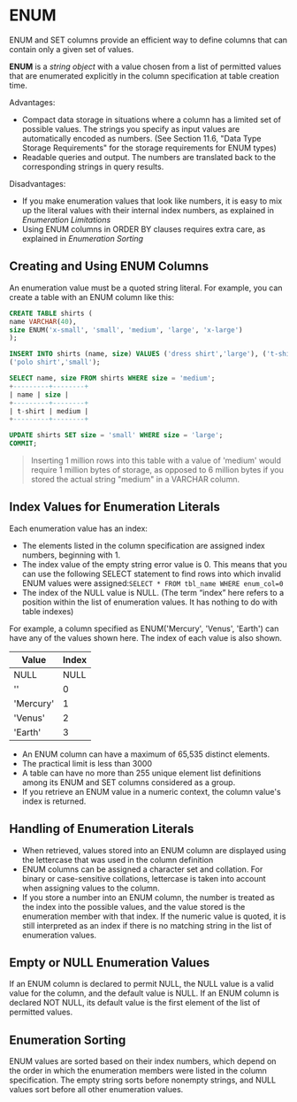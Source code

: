 # ENUM

ENUM and SET columns provide an efficient way to define columns that can contain only a given set of values.

**ENUM** is a *string object* with a value chosen from a list of permitted values that are enumerated explicitly in the column specification at table creation time.

Advantages:
- Compact data storage in situations where a column has a limited set of possible values. The strings you specify as input values are automatically encoded as numbers. (See Section 11.6, "Data Type Storage Requirements" for the storage requirements for ENUM types)
- Readable queries and output. The numbers are translated back to the corresponding strings in query results.

Disadvantages:
- If you make enumeration values that look like numbers, it is easy to mix up the literal values with their internal index numbers, as explained in *Enumeration Limitations*
- Using ENUM columns in ORDER BY clauses requires extra care, as explained in *Enumeration Sorting*



## Creating and Using ENUM Columns

An enumeration value must be a quoted string literal. For example, you can create a table with an ENUM column like this:

```sql
CREATE TABLE shirts (
name VARCHAR(40),
size ENUM('x-small', 'small', 'medium', 'large', 'x-large')
);

INSERT INTO shirts (name, size) VALUES ('dress shirt','large'), ('t-shirt','medium'),
('polo shirt','small');

SELECT name, size FROM shirts WHERE size = 'medium';
+---------+--------+
| name | size |
+---------+--------+
| t-shirt | medium |
+---------+--------+

UPDATE shirts SET size = 'small' WHERE size = 'large';
COMMIT;
```

> Inserting 1 million rows into this table with a value of 'medium' would require 1 million bytes of storage, as opposed to 6 million bytes if you stored the actual string "medium" in a VARCHAR column.

## Index Values for Enumeration Literals

Each enumeration value has an index:
- The elements listed in the column specification are assigned index numbers, beginning with 1.
- The index value of the empty string error value is 0. This means that you can use the following SELECT statement to find rows into which invalid ENUM values were assigned:`SELECT * FROM tbl_name WHERE enum_col=0`
- The index of the NULL value is NULL.
(The term “index” here refers to a position within the list of enumeration values. It has nothing to do with table indexes)

For example, a column specified as ENUM('Mercury', 'Venus', 'Earth') can have any of the values shown here. The index of each value is also shown.

Value     | Index
----------|-------
NULL      | NULL
''        | 0
'Mercury' | 1
'Venus'   | 2
'Earth'   | 3

* An ENUM column can have a maximum of 65,535 distinct elements.
* The practical limit is less than 3000
* A table can have no more than 255 unique element list definitions among its ENUM and SET columns considered as a group.
* If you retrieve an ENUM value in a numeric context, the column value's index is returned.


## Handling of Enumeration Literals
- When retrieved, values stored into an ENUM column are displayed using the lettercase that was used in the column definition
-  ENUM columns can be assigned a character set and collation. For binary or case-sensitive collations, lettercase is taken into account when assigning values to the column.
- If you store a number into an ENUM column, the number is treated as the index into the possible values, and the value stored is the enumeration member with that index.  If the numeric value is quoted, it is still interpreted as an index if there is no matching string in the list of enumeration values.

## Empty or NULL Enumeration Values
If an ENUM column is declared to permit NULL, the NULL value is a valid value for the column, and the default value is NULL. If an ENUM column is declared NOT NULL, its default value is the first element of the list of permitted values.

## Enumeration Sorting
ENUM values are sorted based on their index numbers, which depend on the order in which the enumeration members were listed in the column specification. The empty string sorts before nonempty strings, and NULL values sort before all other enumeration values.

